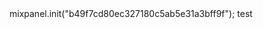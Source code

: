 <html>
<head>
mixpanel.init("b49f7cd80ec327180c5ab5e31a3bff9f");</script><!-- end Mixpanel -->
</head>
  <body>
test
</body>
</html>
